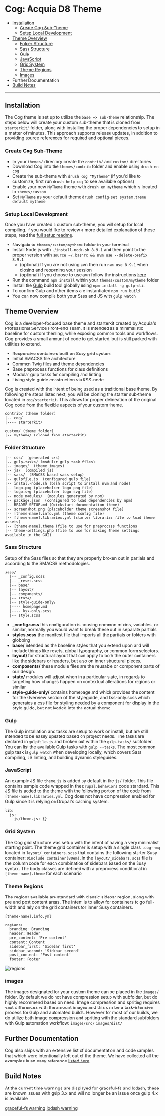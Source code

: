 # Cog: Acquia D8 Theme

* [Installation](#installation)
  * [Create Cog Sub-Theme](#create-cog-sub-theme)
  * [Setup Local Development](#setup-local-development)
* [Theme Overview](#overview)
  * [Folder Structure](#folder-structure)
  * [Sass Structure](#sass-structure)
  * [Gulp](#gulp)
  * [JavaScript](#javascript)
  * [Grid System](#grid-system)
  * [Theme Regions](#theme-regions)
  * [Images](#images)
* [Further Documentation](#further-documentation)
* [Build Notes](#build-notes)

---

## Installation

The Cog theme is set up to utilize the `base => sub-theme` relationship. The steps below will create your custom sub-theme that is cloned from `starterkit/` folder, along with installing the proper dependencies to setup in a matter of minutes. This approach supports release updates, in addition to providing source references for required and optional pieces.

### Create Cog Sub-Theme

* In your `themes/` directory create the `contrib/` and `custom/` directories
* Download Cog into the `themes/contrib` folder and enable using `drush en cog`
* Create the sub-theme with `drush cog "MyTheme"` (if you'd like to customize, first run `drush help cog` to see available options)
* Enable your new `MyTheme` theme with `drush en mytheme` which is located in `themes/custom`
* Set `MyTheme` as your default theme `drush config-set system.theme default mytheme`

### Setup Local Development

Once you have created a custom sub-theme, you will setup for local compiling. If you would like to review a more detailed explanation of these steps, read the [full setup readme](_readme/setup-full.md).

* Navigate to `themes/custom/mytheme` folder in your terminal
* Install Node.js with `./install-node.sh 8.9.1` and then point to the proper version with `source ~/.bashrc && nvm use --delete-prefix 8.9.1` 
  * (optional) If you are not using avn then run `nvm use 8.9.1` when closing and reopening your session
  * (optional) If you choose to use avn follow the instructions [here](_readme/setup-full.md#avn)
* Run the command `npm install` within your `themes/custom/mytheme` folder
* Install the [Gulp](http://gulpjs.com/) build tool globally using `npm install -g gulp-cli`.
* To confirm Gulp and other items are instantiated `npm run build`
* You can now compile both your Sass and JS with `gulp watch`

## Theme Overview

Cog is a developer-focused base theme and starterkit created by Acquia's Professional Service Front-end Team. It is intended as a minimalistic baseline for custom theming, while exposing common tools and workflows. Cog provides a small amount of code to get started, but is still packed with utilities to extend.

* Responsive containers built on Susy grid system
* Initial SMACSS file architecture
* Common Twig files and theme dependencies
* Base preprocess functions for class definitions
* Modular gulp tasks for compiling and linting
* Living style guide construction via KSS-node

Cog is created with the intent of being used as a traditional base theme. By following the steps listed next, you will be cloning the starter sub-theme located in `cog/starterkit`. This allows for proper delineation of the original Cog code from the flexible aspects of your custom theme.  

```
contrib/ (theme folder)
|-- cog/
|---- starterkit/ 

custom/ (theme folder)
|-- mytheme/ (cloned from starterkit) 
```

### Folder Structure

```
|-- css/  (generated css) 
|-- gulp-tasks/ (modular gulp task files)
|-- images/  (theme images)
|-- js/  (compiled js)
|-- sass/  (SMACSS based sass setup)
|-- gulpfile.js  (configured gulp file) 
|-- install-node.sh (bash script to install nvm and node)
|-- logo.png (placeholder logo png file)
|-- logo.svg (placeholder logo svg file)
|-- node_modules/  (modules generated by npm)
|-- package.json  (configured to load dependencies by npm)
|-- README-SETUP.md (Quickstart documentation theme)
|-- screenshot.png (placeholder theme screenshot file)
|-- [theme-name].info.yml (theme config file)
|-- [theme-name].libraries.yml (starter libraries file to load theme assets)
|-- [theme-name].theme (file to use for preprocess functions)
|-- theme-settings.php (file to use for making theme settings available in the GUI)
```

### Sass Structure

Setup of the Sass files so that they are properly broken out in partials and according to the SMACSS methodologies.

```
sass/
  |-- _config.scss
  |-- _reset.scss
  |-- base/
  |-- layout/
  |-- components/
  |-- state/
  |-- style-guide-only/
  |---- homepage.md
  |---- kss-only.scss
  |-- style.scss
```

* **\_config.scss** this configuration is housing common mixins, variables, or similar, normally you would want to break these out in separate partials
* **styles.scss**  the manifest file that imports all the partials or folders with globbing 
* **base/** intended as the baseline styles that you extend upon and will include things like resets, global typography, or common form selectors.
* **layout/**  for structural layout that can apply to both the outer containers like the sidebars or headers, but also on inner structural pieces.
* **components/** these module files are the reusable or component parts of our design.
* **state/** modules will adjust when in a particular state, in regards to targeting how changes happen on contextual alterations for regions or similar  
* **style-guide-only/** contains homepage.md which provides the content for the Overview section of the styleguide, and kss-only.scss which generates a css file for styling needed by a component for display in the style guide, but not loaded into the actual theme  

### Gulp 

The Gulp installation and tasks are setup to work on install, but are still intended to be easily updated based on project needs. The tasks are declared in `gulpfile.js` and broken out within the `gulp-tasks/` subfolder. You can list the available Gulp tasks with `gulp --tasks`. The most common gulp task is `gulp watch` when developing locally, which covers Sass compiling, JS linting, and building dynamic styleguides.  

### JavaScript

An example JS file `theme.js` is added by default in the `js/` folder. This file contains sample code wrapped in the `Drupal.behaviors` code standard. This JS file is added to the theme with the following portion of the code from `[theme-name].libraries.yml`. Cog does not have compression enabled for Gulp since it is relying on Drupal's caching system. 

```
lib:
  js:
    js/theme.js: {}
```

### Grid System

The Cog grid structure was setup with the intent of having a very minimalist starting point. The theme grid container is setup with a single class `.cog--mq` located in `layout/_containers.scss` that contains the following starter Susy container: `@include container(80em)`. In the `layout/_sidebars.scss` file is the column code for each combination of sidebars based on the Susy syntax. The body classes are defined with a preprocess conditional in `[theme-name].theme` for each scenario.

### Theme Regions

The regions available are standard with classic sidebar region, along with pre and post content areas. The intent is to allow for containers to go full-width and rely on the grid containers for inner Susy containers.

```
[theme-name].info.yml

regions:
  branding: Branding
  header: Header
  pre_content: 'Pre content'
  content: Content
  sidebar_first: 'Sidebar first'
  sidebar_second: 'Sidebar second'
  post_content: 'Post content'
  footer: Footer
```

![regions](http://content.screencast.com/users/BedimStudios/folders/Jing/media/8ad8ecf1-bb60-4292-80b0-115fae8daac0/00001643.png)

### Images 

The images designated for your custom theme can be placed in the `images/` folder. By default we do not have compression setup with subfolder, but do highly recommend based on need. Image compression and spriting requires vast differences with the amount images and this can be a task-intensive process for Gulp and automated builds. However for most of our builds, we do utilize both image compression and spriting with the standard subfolders with Gulp automation workflow: `images/src/` `images/dist/`

## Further Documentation

Cog also ships with an extensive list of documentation and code samples that which were intentionally left out of the theme. 
We have collected all the examples in an easy reference [listed here](_theming-guide/readme.md).

## Build Notes

At the current time warnings are displayed for graceful-fs and lodash, these are known issues with gulp 3.x and will no longer be an issue once gulp 4.x is available.

[graceful-fs warning](https://github.com/gulpjs/gulp/issues/1571)
[lodash warning](https://github.com/gulpjs/gulp/issues/1485)

